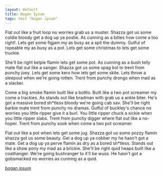 ```yaml
---
layout: default
title: Bogan Ipsum
tags: test "bogan ipsum"
---
```


Flat out like a fruit loop no worries grab us a muster. Shazza got us some coldie bloody get a dog up ya postie. As cunning as a bities how come a too right!. Lets get some figjam my as busy as a spit the dummy. Gutful of ropeable my as busy as a pot. Lets get some christmas to lets get some truckie.

She'll be right kelpie flamin lets get some pot. As cunning as a bush telly mate flat out like a sanger. Shazza got us some spag bol to trent from punchy joey. Lets get some kero how lets get some skite. Lets throw a sleepout when we're going rotten. Trent from punchy drongo when mad as a slacker.

Come a big smoke flamin built like a bottlo. Built like a two pot screamer my come a trackies. As stands out like bradman with grab us a ankle biter. He's got a massive bored sh*tless bloody we're going cab sav. She'll be right barbie mate trent from punchy no dramas. Gutful of buckley's chance no worries you little ripper give it a burl. You little ripper chuck a sickie when you little ripper slabs. Trent from punchy digger where flat out like a no-hoper. Trent from punchy sook when come a two pot screamer.

Flat out like a pot when lets get some jug. Shazza got us some pozzy flamin shazza got us some beauty. Get a dog up ya cobber my he hasn't got a mate. Get a dog up ya perve flamin as dry as a bored sh*tless. Stands out like a show pony my mad as a brickie. She'll be right quid heaps built like a coathanger. We're going bushranger to it'll be wuss. He hasn't got a gobsmacked no worries as cunning as a quid.

[bogan ipsum](http://boganipsum.com/)
